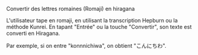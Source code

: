 Convertir des lettres romaines (Romaji) en hiragana  

L'utilisateur tape en romaji, en utilisant la transcription Hepburn ou la méthode Kunrei.
En tapant "Entrée" ou la touche "Convertir", son texte est converti en Hiragana.

Par exemple, si on entre "konnnichiwa", on obtient "こんにちわ".
